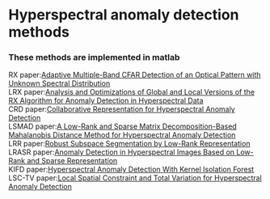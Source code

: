 # Hyperspectral anomaly detection methods
### These methods are implemented in matlab
RX      paper:[Adaptive Multiple-Band CFAR Detection of an Optical Pattern with Unknown Spectral Distribution](https://ieeexplore.ieee.org/document/60107)  
LRX     paper:[Analysis and Optimizations of Global and Local Versions of the RX Algorithm for Anomaly Detection in Hyperspectral Data](https://ieeexplore.ieee.org/document/6412738)  
CRD     paper:[Collaborative Representation for Hyperspectral Anomaly Detection](https://ieeexplore.ieee.org/document/6876207)  
LSMAD   paper:[A Low-Rank and Sparse Matrix Decomposition-Based Mahalanobis Distance Method for Hyperspectral Anomaly Detection](https://ieeexplore.ieee.org/document/7293169)  
LRR     paper:[Robust Subspace Segmentation by Low-Rank Representation](https://ieeexplore.ieee.org/document/6651776)  
LRASR   paper:[Anomaly Detection in Hyperspectral Images Based on Low-Rank and Sparse Representation](https://ieeexplore.ieee.org/document/7322257)  
KIFD    paper:[Hyperspectral Anomaly Detection With Kernel Isolation Forest](https://ieeexplore.ieee.org/document/8833502)  
LSC-TV  paper:[Local Spatial Constraint and Total Variation for Hyperspectral Anomaly Detection](https://ieeexplore.ieee.org/document/9512024)
